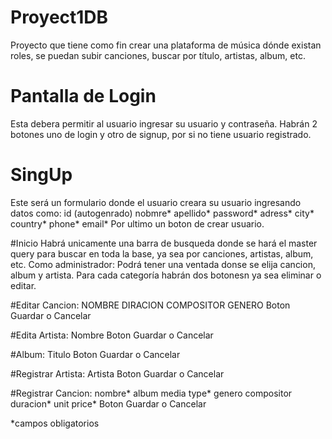 # Proyect1DB
Proyecto que tiene  como fin crear una plataforma de música dónde existan roles, se puedan subir canciones, buscar por título, artistas, album, etc. 

# Pantalla de Login
Esta debera permitir al usuario ingresar su usuario y contraseña. 
Habrán 2 botones uno de login y otro de signup, por si no tiene usuario registrado.

# SingUp
Este será un formulario donde el usuario creara su usuario ingresando datos como:
id (autogenrado)
nobmre*
apellido*
password*
adress*
city*
country*
phone*
email*
Por ultimo un boton de crear usuario.

#Inicio
Habrá unicamente una barra de busqueda donde se hará el master query para buscar en toda la base, ya sea por canciones, artistas, album, etc. 
Como administrador: 
  Podrá tener una ventada donse se elija cancion, album y artista. Para cada categoría habrán dos botonesn ya sea eliminar o editar. 
  
  #Editar Cancion: 
  NOMBRE
  DIRACION 
  COMPOSITOR
  GENERO
  Boton Guardar o Cancelar
  
  #Edita Artista:
  Nombre
  Boton Guardar o Cancelar
  
  #Album:
  Titulo
  Boton Guardar o Cancelar
 
 #Registrar Artista:
 Artista
 Boton Guardar o Cancelar
 
 #Registrar Cancion:
 nombre*
 album
 media type*
 genero
 compositor
 duracion*
 unit price*
 Boton Guardar o Cancelar
 
 *campos obligatorios 
